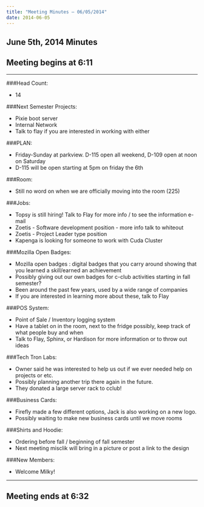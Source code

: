 ```yaml
---
title: "Meeting Minutes – 06/05/2014"
date: 2014-06-05
---
```

## June 5th, 2014 Minutes

## Meeting begins at 6:11

- - -

###Head Count:
* 14

###Next Semester Projects:
* Pixie boot server
* Internal Network
* Talk to flay if you are interested in working with either

###PLAN:
* Friday-Sunday at parkview. D-115 open all weekend, D-109 open at noon on Saturday
* D-115 will be open starting at 5pm on friday the 6th

###Room:
* Still no word on when we are officially moving into the room (225)

###Jobs:
* Topsy is still hiring! Talk to Flay for more info / to see the information e-mail
* Zoetis - Software development position - more info talk to whiteout
* Zoetis - Project Leader type position
* Kapenga is looking for someone to work with Cuda Cluster

###Mozilla Open Badges:
* Mozilla open badges : digital badges that you carry around showing that you learned a skill/earned an achievement
* Possibly giving out our own badges for c-club activities starting in fall semester?
* Been around the past few years, used by a wide range of companies
* If you are interested in learning more about these, talk to Flay

###POS System:
* Point of Sale / Inventory logging system
* Have a tablet on in the room, next to the fridge possibly, keep track of what people buy and when
* Talk to Flay, Sphinx, or Hardison for more information or to throw out ideas

###Tech Tron Labs:
* Owner said he was interested to help us out if we ever needed help on projects or etc.
* Possibly planning another trip there again in the future.
* They donated a large server rack to cclub!

###Business Cards:
* Firefly made a few different options, Jack is also working on a new logo.
* Possibly waiting to make new business cards until we move rooms

###Shirts and Hoodie:
* Ordering before fall / beginning of fall semester
* Next meeting misclik will bring in a picture or post a link to the design

###New Members:
* Welcome Milky!

- - -

## Meeting ends at 6:32
